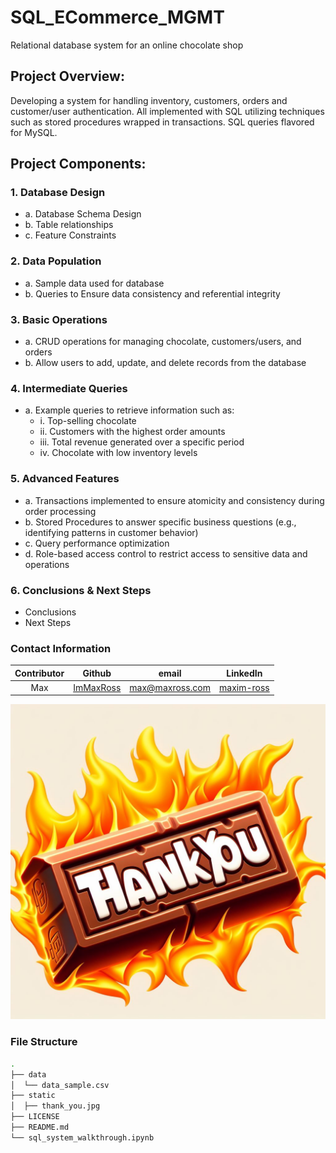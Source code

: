 # SQL_ECommerce_MGMT
Relational database system for an online chocolate shop

## Project Overview:
Developing a system for handling inventory, customers, orders and customer/user authentication. All implemented with SQL utilizing techniques such as stored procedures wrapped in transactions. SQL queries flavored for MySQL.

## Project Components:

### 1. Database Design
- a. Database Schema Design
- b. Table relationships
- c. Feature Constraints

### 2. Data Population
- a. Sample data used for database
- b. Queries to Ensure data consistency and referential integrity

### 3. Basic Operations
- a. CRUD operations for managing chocolate, customers/users, and orders
- b. Allow users to add, update, and delete records from the database

### 4. Intermediate Queries
- a. Example queries to retrieve information such as:
  - i. Top-selling chocolate
  - ii. Customers with the highest order amounts
  - iii. Total revenue generated over a specific period
  - iv. Chocolate with low inventory levels

### 5. Advanced Features
- a. Transactions implemented to ensure atomicity and consistency during order processing
- b. Stored Procedures to answer specific business questions (e.g., identifying patterns in customer behavior)
- c. Query performance optimization
- d. Role-based access control to restrict access to sensitive data and operations

### 6. Conclusions & Next Steps
- Conclusions
- Next Steps


### Contact Information

| Contributor | Github | email | LinkedIn |
| :---: | :---: | :---: | :---: |
| Max | [ImMaxRoss](https://github.com/ImMaxRoss) | [max@maxross.com](max@maxross.com) | [maxim-ross](https://www.linkedin.com/in/maxim-ross/)|

![thank_you_pic](./static/thank_you.jpg)

### File Structure

```bash
.
├── data
│  └── data_sample.csv
├── static
│  ├── thank_you.jpg
├── LICENSE
├── README.md
└── sql_system_walkthrough.ipynb
```